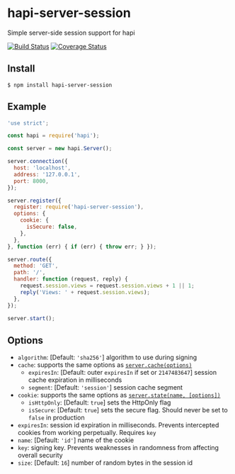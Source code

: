 # hapi-server-session

Simple server-side session support for hapi

[![Build Status](https://travis-ci.org/btmorex/hapi-server-session.svg?branch=master)](https://travis-ci.org/btmorex/hapi-server-session) [![Coverage Status](https://coveralls.io/repos/btmorex/hapi-server-session/badge.svg?branch=master&service=github)](https://coveralls.io/github/btmorex/hapi-server-session?branch=master)

## Install

```shell
$ npm install hapi-server-session
```

## Example

```javascript
'use strict';

const hapi = require('hapi');

const server = new hapi.Server();

server.connection({
  host: 'localhost',
  address: '127.0.0.1',
  port: 8000,
});

server.register({
  register: require('hapi-server-session'),
  options: {
    cookie: {
      isSecure: false,
    },
  },
}, function (err) { if (err) { throw err; } });

server.route({
  method: 'GET',
  path: '/',
  handler: function (request, reply) {
    request.session.views = request.session.views + 1 || 1;
    reply('Views: ' + request.session.views);
  },
});

server.start();
```

## Options

- `algorithm`: [Default: `'sha256'`] algorithm to use during signing
- `cache`: supports the same options as [`server.cache(options)`](http://hapijs.com/api#servercacheoptions)
    - `expiresIn`: [Default: outer `expiresIn` if set or `2147483647`] session cache expiration in milliseconds
    - `segment`: [Default: `'session'`] session cache segment
- `cookie`: supports the same options as [`server.state(name, [options])`](http://hapijs.com/api#serverstatename-options)
    - `isHttpOnly`: [Default: `true`] sets the HttpOnly flag
    - `isSecure`: [Default: `true`] sets the secure flag. Should never be set to `false` in production
- `expiresIn`: session id expiration in milliseconds. Prevents intercepted cookies from working perpetually. Requires `key`
- `name`: [Default: `'id'`] name of the cookie
- `key`: signing key. Prevents weaknesses in randomness from affecting overall security
- `size`: [Default: `16`] number of random bytes in the session id
